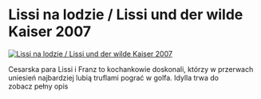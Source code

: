 Lissi na lodzie / Lissi und der wilde Kaiser 2007 
=============
[![Lissi na lodzie / Lissi und der wilde Kaiser 2007 ](http://vidos.pl/images/player.gif)](http://vidos.pl/lissi-na-lodzie-lissi-und-der-wilde-kaiser-2007)

 Cesarska para Lissi i Franz to kochankowie doskonali, którzy w przerwach uniesień najbardziej lubią truflami pograć w golfa. Idylla trwa do zobacz pełny opis
